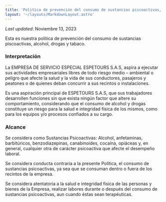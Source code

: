 ```yaml
---
title: 'Politica de prevención del consumo de sustancias piscoactivas, alcohol, drogas y tabaco'
layout: '~/layouts/MarkdownLayout.astro'
---
```


_Last updated_: Noviembre 13, 2023

Esta es nuestra politica de prevención del consumo de sustancias piscoactivas, alcohol, drogas y tabaco.


### Interpretación

La EMPRESA DE SERVICIO ESPECIAL ESPETOURS S.A.S, aspira a ejecutar sus actividades empresariales libres de todo riesgo medio – ambiental o peligro que afecte la salud y la vida de sus conductores, pasajeros y peatones o de quienes deban concurrir a sus recintos o instalaciones.

Es una aspiración principal de ESPETOURS S.A.S, que sus trabajadores desarrollen funciones sin que exista ningún factor que altere su comportamiento, considerando que el consumo de alcohol y drogas constituye un riesgo para la salud e integridad física de los mismos, como para los equipos y/o procesos confiados a su cargo.


### Alcance

Se considera como Sustancias Psicoactivas: Alcohol, anfetaminas, barbitúricos, benzodiazepinas, canabinoides, cocaína, opiáceas y, en general, cualquier otra de carácter psicoactiva que afecte el desempeño laboral.

Se considera conducta contraria a la presente Política, el consumo de sustancias psicoactivas, ya sea que se consuman dentro o fuera de los recintos de la empresa.

Se considera atentatoria a la salud e integridad física de las personas y bienes de la Empresa, realizar labores durante o después del consumo de sustancias psicoactivas, aun cuando éstas sean terapéuticas.
